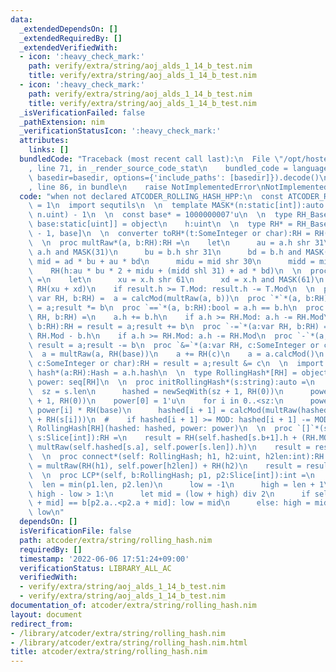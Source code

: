 ```yaml
---
data:
  _extendedDependsOn: []
  _extendedRequiredBy: []
  _extendedVerifiedWith:
  - icon: ':heavy_check_mark:'
    path: verify/extra/string/aoj_alds_1_14_b_test.nim
    title: verify/extra/string/aoj_alds_1_14_b_test.nim
  - icon: ':heavy_check_mark:'
    path: verify/extra/string/aoj_alds_1_14_b_test.nim
    title: verify/extra/string/aoj_alds_1_14_b_test.nim
  _isVerificationFailed: false
  _pathExtension: nim
  _verificationStatusIcon: ':heavy_check_mark:'
  attributes:
    links: []
  bundledCode: "Traceback (most recent call last):\n  File \"/opt/hostedtoolcache/Python/3.10.5/x64/lib/python3.10/site-packages/onlinejudge_verify/documentation/build.py\"\
    , line 71, in _render_source_code_stat\n    bundled_code = language.bundle(stat.path,\
    \ basedir=basedir, options={'include_paths': [basedir]}).decode()\n  File \"/opt/hostedtoolcache/Python/3.10.5/x64/lib/python3.10/site-packages/onlinejudge_verify/languages/nim.py\"\
    , line 86, in bundle\n    raise NotImplementedError\nNotImplementedError\n"
  code: "when not declared ATCODER_ROLLING_HASH_HPP:\n  const ATCODER_ROLLING_HASH_HPP*\
    \ = 1\n  import sequtils\n  \n  template MASK*(n:static[int]):auto = (1'u shl\
    \ n.uint) - 1\n  \n  const base* = 1000000007'u\n  \n  type RH_Base*[Mod:static[uint],\
    \ base:static[uint]] = object\n    h:uint\n  \n  type RH* = RH_Base[(1'u shl 61)\
    \ - 1, base]\n  \n  converter toRH*(t:SomeInteger or char):RH = RH(h:t.uint)\n\
    \  \n  proc multRaw*(a, b:RH):RH =\n    let\n      au = a.h shr 31\n      ad =\
    \ a.h and MASK(31)\n      bu = b.h shr 31\n      bd = b.h and MASK(31)\n     \
    \ mid = ad * bu + au * bd\n      midu = mid shr 30\n      midd = mid and MASK(30)\n\
    \    RH(h:au * bu * 2 + midu + (midd shl 31) + ad * bd)\n  \n  proc calcMod*[T:RH](x:T):T\
    \ =\n    let\n      xu = x.h shr 61\n      xd = x.h and MASK(61)\n    result =\
    \ RH(xu + xd)\n    if result.h >= T.Mod: result.h -= T.Mod\n  \n  proc `*=`*(a:\
    \ var RH, b:RH) =  a = calcMod(multRaw(a, b))\n  proc `*`*(a, b:RH):RH = result\
    \ = a;result *= b\n  proc `==`*(a, b:RH):bool = a.h == b.h\n  proc `+=`*(a:var\
    \ RH, b:RH) =\n    a.h += b.h\n    if a.h >= RH.Mod: a.h -= RH.Mod\n  proc `+`*(a,\
    \ b:RH):RH = result = a;result += b\n  proc `-=`*(a:var RH, b:RH) =\n    a.h +=\
    \ RH.Mod - b.h\n    if a.h >= RH.Mod: a.h -= RH.Mod\n  proc `-`*(a, b:RH):RH =\
    \ result = a;result -= b\n  proc `&=`*(a:var RH, c:SomeInteger or char) =\n  \
    \  a = multRaw(a, RH(base))\n    a += RH(c)\n    a = a.calcMod()\n  proc `&`*(a:RH,\
    \ c:SomeInteger or char):RH = result = a;result &= c\n  \n  import hashes\n  proc\
    \ hash*(a:RH):Hash = a.h.hash\n  \n  type RollingHash*[RH] = object\n    hashed,\
    \ power: seq[RH]\n  \n  proc initRollingHash*(s:string):auto =\n    var\n    \
    \  sz = s.len\n      hashed = newSeqWith(sz + 1, RH(0))\n      power = newSeqWith(sz\
    \ + 1, RH(0))\n    power[0] = 1'u\n    for i in 0..<sz:\n      power[i + 1] =\
    \ power[i] * RH(base)\n      hashed[i + 1] = calcMod(multRaw(hashed[i], RH(base))\
    \ + RH(s[i]))\n  #    if hashed[i + 1] >= MOD: hashed[i + 1] -= MOD\n    return\
    \ RollingHash[RH](hashed: hashed, power: power)\n  \n  proc `[]`*(self: RollingHash;\
    \ s:Slice[int]):RH =\n    result = RH(self.hashed[s.b+1].h + (RH.MOD shl 2) -\
    \ multRaw(self.hashed[s.a], self.power[s.len]).h)\n    result = result.calcMod()\n\
    \  \n  proc connect*(self: RollingHash; h1, h2:uint, h2len:int):RH =\n    result\
    \ = multRaw(RH(h1), self.power[h2len]) + RH(h2)\n    result = result.calcMod\n\
    \  \n  proc LCP*(self, b:RollingHash; p1, p2:Slice[int]):int =\n    var\n    \
    \  len = min(p1.len, p2.len)\n      low = -1\n      high = len + 1\n    while\
    \ high - low > 1:\n      let mid = (low + high) div 2\n      if self[p1.a..<p1.a\
    \ + mid] == b[p2.a..<p2.a + mid]: low = mid\n      else: high = mid\n    return\
    \ low\n"
  dependsOn: []
  isVerificationFile: false
  path: atcoder/extra/string/rolling_hash.nim
  requiredBy: []
  timestamp: '2022-06-06 17:51:24+09:00'
  verificationStatus: LIBRARY_ALL_AC
  verifiedWith:
  - verify/extra/string/aoj_alds_1_14_b_test.nim
  - verify/extra/string/aoj_alds_1_14_b_test.nim
documentation_of: atcoder/extra/string/rolling_hash.nim
layout: document
redirect_from:
- /library/atcoder/extra/string/rolling_hash.nim
- /library/atcoder/extra/string/rolling_hash.nim.html
title: atcoder/extra/string/rolling_hash.nim
---
```


